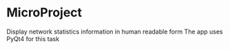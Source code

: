 # MicroProject
Display network statistics information in human readable form
The app uses PyQt4 for this task
